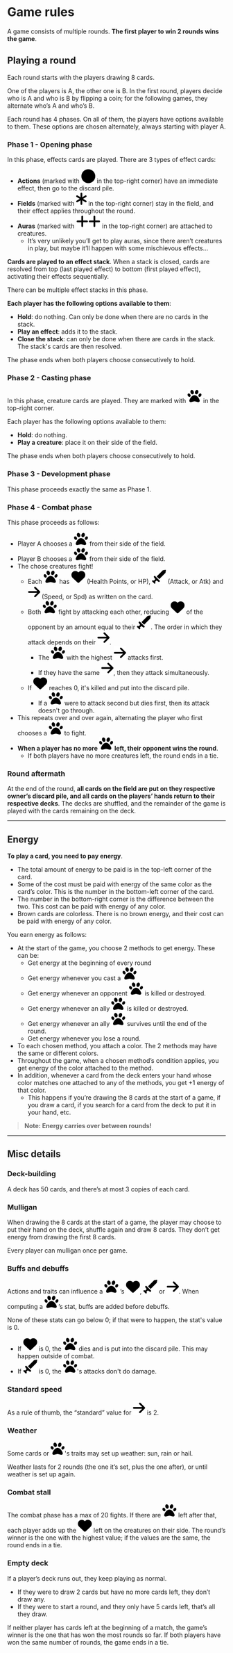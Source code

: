 # Game rules

A game consists of multiple rounds. **The first player to win 2 rounds wins the game**.

## Playing a round

Each round starts with the players drawing 8 cards.

One of the players is A, the other one is B. In the first round, players decide who is A and who is B by flipping a
coin; for the following games, they alternate who’s A and who’s B.

Each round has 4 phases. On all of them, the players have options available to them. These options are chosen
alternately, always starting with player
A.

### Phase 1 - Opening phase

In this phase, effects cards are played. There are 3 types of effect cards:

- **Actions** (marked with ![card-action](card-action.svg) in the top-right corner) have an immediate effect, then go
  to the
  discard pile.
- **Fields** (marked with ![card-field](card-field.svg) in the top-right corner) stay in the field, and their effect
  applies
  throughout the round.
- **Auras** (marked with ![card-aura](card-aura.svg)![card-aura](card-aura.svg) in the top-right corner) are attached
  to
  creatures.
    - It’s very unlikely you’ll get to play auras, since there aren’t creatures in play, but maybe it’ll happen with
      some mischievous effects…

**Cards are played to an effect stack**. When a stack is closed, cards are resolved from top (last played effect) to
bottom (first played effect), activating their effects sequentially.

There can be multiple effect stacks in this phase.

**Each player has the following options available to them**:

- **Hold**: do nothing. Can only be done when there are no cards in the stack.
- **Play an effect**: adds it to the stack.
- **Close the stack**: can only be done when there are cards in the stack. The stack's cards are then resolved.

The phase ends when both players choose consecutively to hold.

### Phase 2 - Casting phase

In this phase, creature cards are played. They are marked with ![card-creature](card-creature.svg) in the top-right
corner.

Each player has the following options available to them:

- **Hold**: do nothing.
- **Play a creature**: place it on their side of the field.

The phase ends when both players choose consecutively to hold.

### Phase 3 - Development phase

This phase proceeds exactly the same as Phase 1.

### Phase 4 - Combat phase

This phase proceeds as follows:

- Player A chooses a ![card-creature](card-creature.svg) from their side of the field.
- Player B chooses a ![card-creature](card-creature.svg) from their side of the field.
- The chose creatures fight!
    - Each ![card-creature](card-creature.svg) has ![stat-hp](stat-hp.svg) (Health Points, or
      HP), ![stat-atk](stat-atk.svg) (Attack, or Atk) and ![stat-spd](stat-spd.svg) (Speed, or Spd) as written on the
      card.
    - Both ![card-creature](card-creature.svg) fight by attacking each other, reducing  ![stat-hp](stat-hp.svg) of the
      opponent by an amount equal to their  ![stat-atk](stat-atk.svg). The order in which they attack depends on
      their ![stat-spd](stat-spd.svg).
        - The ![card-creature](card-creature.svg) with the highest ![stat-spd](stat-spd.svg) attacks first.
        - If they have the same ![stat-spd](stat-spd.svg), then they attack simultaneously.
    - If ![stat-hp](stat-hp.svg) reaches 0, it's killed and put into the discard pile.
        - If a ![card-creature](card-creature.svg) were to attack second but dies first, then its attack doesn't go
          through.
- This repeats over and over again, alternating the player who first chooses a ![card-creature](card-creature.svg) to
  fight.
- **When a player has no more ![card-creature](card-creature.svg) left, their opponent wins the round**.
    - If both players have no more creatures left, the round ends in a tie.

### Round aftermath

At the end of the round, **all cards on the field are put on they respective owner’s discard pile, and all cards on the
players’ hands return to their respective decks**. The decks are shuffled, and the remainder of the game is played with
the cards remaining on the deck.

---

## Energy

**To play a card, you need to pay energy**.

- The total amount of energy to be paid is in the top-left corner of the card.
- Some of the cost must be paid with energy of the same color as the card’s color. This is the number in the bottom-left
  corner of the card.
- The number in the bottom-right corner is the difference between the two. This cost can be paid with energy of any
  color.
- Brown cards are colorless. There is no brown energy, and their cost can be paid with energy of any color.

You earn energy as follows:

- At the start of the game, you choose 2 methods to get energy. These can be:
    - Get energy at the beginning of every round
    - Get energy whenever you cast a ![card-creature](card-creature.svg)
    - Get energy whenever an opponent ![card-creature](card-creature.svg) is killed or destroyed.
    - Get energy whenever an ally ![card-creature](card-creature.svg) is killed or destroyed.
    - Get energy whenever an ally ![card-creature](card-creature.svg) survives until the end of the round.
    - Get energy whenever you lose a round.
- To each chosen method, you attach a color. The 2 methods may have the same or different colors.
- Throughout the game, when a chosen method’s condition applies, you get energy of the color attached to the method.
- In addition, whenever a card from the deck enters your hand whose color matches one attached to any of the methods,
  you get +1 energy of that color.
    - This happens if you’re drawing the 8 cards at the start of a game, if you draw a card, if you search for a card
      from the deck to put it in your hand, etc.

> **Note: Energy carries over between rounds!**

---

## Misc details

### Deck-building

A deck has 50 cards, and there’s at most 3 copies of each card.

### Mulligan

When drawing the 8 cards at the start of a game, the player may choose to put their hand on the deck, shuffle again and
draw 8 cards. They don’t get energy from drawing the first 8 cards.

Every player can mulligan once per game.

### Buffs and debuffs

Actions and traits can influence a ![card-creature](card-creature.svg)
’s ![stat-hp](stat-hp.svg), ![stat-atk](stat-atk.svg) or ![stat-spd](stat-spd.svg). When computing
a ![card-creature](card-creature.svg)’s stat, buffs are added before debuffs.

None of these stats can go below 0; if that
were to happen, the stat's value is 0.

- If ![stat-hp](stat-hp.svg) is 0, the ![card-creature](card-creature.svg) dies and is put into the discard pile. This
  may happen outside of combat.
- If ![stat-atk](stat-atk.svg) is 0, the ![card-creature](card-creature.svg)'s attacks don't do damage.

### Standard speed

As a rule of thumb, the “standard” value for ![stat-spd](stat-spd.svg) is 2.

### Weather

Some cards or ![card-creature](card-creature.svg)'s traits may set up weather: sun, rain or hail.

Weather lasts for 2 rounds (the one it’s set, plus the one after), or until weather is set up again.

### Combat stall

The combat phase has a max of 20 fights. If there are ![card-creature](card-creature.svg) left after that, each player
adds up the ![stat-hp](stat-hp.svg) left on the creatures on their side. The round’s winner is the one with the highest
value; if the values are the same, the round ends in a tie.

### Empty deck

If a player’s deck runs out, they keep playing as normal.

- If they were to draw 2 cards but have no more cards left, they don’t draw any.
- If they were to start a round, and they only have 5 cards left, that’s all they draw.

If neither player has cards left at the beginning of a match, the game’s winner is the one that has won the most rounds
so far. If both players have won the same number of rounds, the game ends in a tie.
